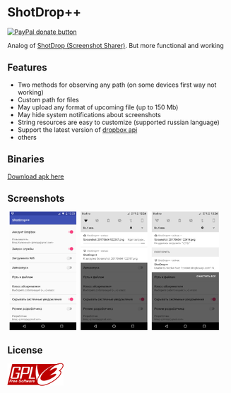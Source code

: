 # ShotDrop++

<p>
  <a href="https://www.paypal.me/mrcpp" title="Donate to this project using Paypal">
    <img src="https://img.shields.io/badge/paypal-donate-green.svg" alt="PayPal donate button" height="18"/>
  </a>
</p>

Analog of [ShotDrop (Screenshot Sharer)](https://play.google.com/store/apps/details?id=com.humayoun.shotdropfree). But more functional and working

## Features
* Two methods for observing any path (on some devices first way not working)
* Custom path for files
* May upload any format of upcoming file (up to 150 Mb)
* May hide system notifications about screenshots
* String resources are easy to customize (supported russian language)
* Support the latest version of [dropbox api](https://www.dropbox.com/developers)
* others

## Binaries
[Download apk here](https://github.com/androidovshchik/ShotDrop/releases)

## Screenshots

<img src="art/Screenshot_20170604-122357.png" width="30%" hspace="5" /><img src="art/Screenshot_20170604-122404.png" width="30%" hspace="5" /><img src="art/Screenshot_20170604-122418.png" width="30%" hspace="5" />

## License

<img src="art/gplv3-127x51.png">
